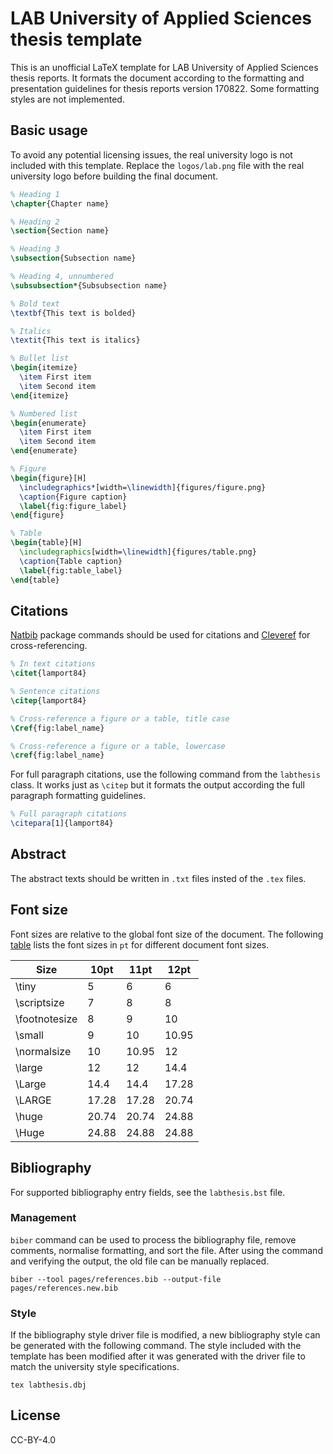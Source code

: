 # LAB University of Applied Sciences thesis template

This is an unofficial LaTeX template for LAB University of Applied Sciences
thesis reports. It formats the document according to the formatting and
presentation guidelines for thesis reports version 170822. Some formatting
styles are not implemented.

## Basic usage

To avoid any potential licensing issues, the real university logo is not
included with this template. Replace the `logos/lab.png` file with the real
university logo before building the final document.

```tex
% Heading 1
\chapter{Chapter name}

% Heading 2
\section{Section name}

% Heading 3
\subsection{Subsection name}

% Heading 4, unnumbered
\subsubsection*{Subsubsection name}

% Bold text
\textbf{This text is bolded}

% Italics
\textit{This text is italics}

% Bullet list
\begin{itemize}
  \item First item
  \item Second item
\end{itemize}

% Numbered list
\begin{enumerate}
  \item First item
  \item Second item
\end{enumerate}

% Figure
\begin{figure}[H]
  \includegraphics*[width=\linewidth]{figures/figure.png}
  \caption{Figure caption}
  \label{fig:figure_label}
\end{figure}

% Table
\begin{table}[H]
  \includegraphics[width=\linewidth]{figures/table.png}
  \caption{Table caption}
  \label{fig:table_label}
\end{table}
```

## Citations

[Natbib][natbib] package commands should be used for citations and
[Cleveref][cleveref] for cross-referencing.

```tex
% In text citations
\citet{lamport84}

% Sentence citations
\citep{lamport84}

% Cross-reference a figure or a table, title case
\Cref{fig:label_name}

% Cross-reference a figure or a table, lowercase
\cref{fig:label_name}
```

For full paragraph citations, use the following command from the `labthesis`
class. It works just as `\citep` but it formats the output according the full
paragraph formatting guidelines.

```tex
% Full paragraph citations
\citepara[1]{lamport84}
```

## Abstract

The abstract texts should be written in `.txt` files insted of the `.tex` files.

## Font size

Font sizes are relative to the global font size of the document. The following
[table][fontsize] lists the font sizes in `pt` for different document font
sizes.

| Size          | 10pt  | 11pt  | 12pt  |
| ------------- | ----- | ----- | ----- |
| \tiny         | 5     | 6     | 6     |
| \scriptsize   | 7     | 8     | 8     |
| \footnotesize | 8     | 9     | 10    |
| \small        | 9     | 10    | 10.95 |
| \normalsize   | 10    | 10.95 | 12    |
| \large        | 12    | 12    | 14.4  |
| \Large        | 14.4  | 14.4  | 17.28 |
| \LARGE        | 17.28 | 17.28 | 20.74 |
| \huge         | 20.74 | 20.74 | 24.88 |
| \Huge         | 24.88 | 24.88 | 24.88 |

## Bibliography

For supported bibliography entry fields, see the `labthesis.bst` file.

### Management

`biber` command can be used to process the bibliography file, remove comments,
normalise formatting, and sort the file. After using the command and verifying
the output, the old file can be manually replaced.

```shell
biber --tool pages/references.bib --output-file pages/references.new.bib
```

### Style

If the bibliography style driver file is modified, a new bibliography style can
be generated with the following command. The style included with the template
has been modified after it was generated with the driver file to match the
university style specifications.

```shell
tex labthesis.dbj
```

## License

CC-BY-4.0

[cleveref]: https://www.ctan.org/pkg/cleveref
[fontsize]: https://latex-tutorial.com/changing-font-size/
[natbib]: https://www.ctan.org/pkg/natbib
